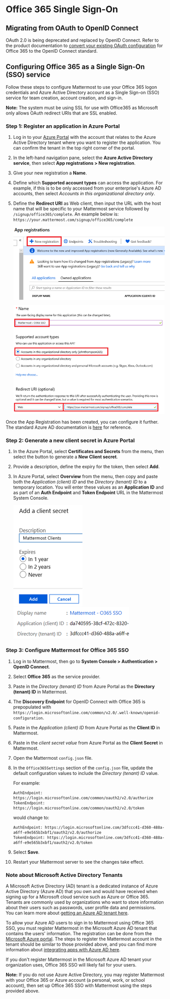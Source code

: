 # Office 365 Single Sign-On

## Migrating from OAuth to OpenID Connect

OAuth 2.0 is being deprecated and replaced by OpenID Connect. Refer to the product documentation to [convert your existing OAuth configuration](https://docs.mattermost.com/cloud/cloud-administration/converting-oauth-2.0-to-openid-connect) for Office 365 to the OpenID Connect standard.

## Configuring Office 365 as a Single Sign-On (SSO) service

Follow these steps to configure Mattermost to use your Office 365 logon credentials and Azure Active Directory account as a Single Sign-on (SSO) service for team creation, account creation, and sign-in.

**Note:** The system must be using SSL for use with Office365 as Microsoft only allows OAuth redirect URIs that are SSL enabled.

### Step 1: Register an application in Azure Portal

1. Log in to your [Azure Portal](https://portal.azure.com/) with the account that relates to the Azure Active Directory tenant where you want to register the application. You can confirm the tenant in the top right corner of the portal.

2. In the left-hand navigation pane, select the **Azure Active Directory service**, then select **App registrations > New registration**.

3. Give your new registration a **Name**.

4. Define which **Supported account types** can access the application. For example, if this is to be only accessed from your enterprise's Azure AD accounts, then select _Accounts in this organizational directory only_. 

5. Define the **Redirect URI** as Web client, then input the URL with the host name that will be specific to your Mattermost service followed by `/signup/office365/complete`. An example below is: `https://your.mattermost.com/signup/office365/complete`

   ![](../../../source/images/AzureApp_New_Registration.png)

   ![](../../../source/images/AzureApp_SetupMenuv2.png)

Once the App Registration has been created, you can configure it further. The standard Azure AD documentation is [here](https://docs.microsoft.com/en-gb/azure/active-directory/develop/quickstart-register-app) for reference.

### Step 2: Generate a new client secret in Azure Portal

1. In the Azure Portal, select **Certificates and Secrets** from the menu, then select the button to generate a **New Client secret**. 

2. Provide a description, define the expiry for the token, then select **Add**.

3. In Azure Portal, select **Overview** from the menu, then copy and paste both the _Application (client) ID_ and the _Directory (tenant) ID_ to a temporary location. You will enter these values as an **Application ID** and as part of an **Auth Endpoint** and **Token Endpoint** URL in the Mattermost System Console.

   ![](../../../source/images/AzureApp_Client_Secret_Expiry.png)
   ![](../../../source/images/AzureApp_App_Directory_IDsv2.png)

### Step 3: Configure Mattermost for Office 365 SSO

1. Log in to Mattermost, then go to **System Console > Authentication > OpenID Connect**.

2. Select **Office 365** as the service provider.

3. Paste in the _Directory (tenant) ID_ from Azure Portal as the **Directory (tenant) ID** in Mattermost.

4. The **Discovery Endpoint** for OpenID Connect with Office 365 is prepopulated with ``https://login.microsoftonline.com/common/v2.0/.well-known/openid-configuration``.

5. Paste in the _Application (client) ID_ from Azure Portal as the **Client ID** in Mattermost.

6. Paste in the _client secret value_ from Azure Portal as the **Client Secret** in Mattermost.

7. Open the Mattermost `config.json` file.

8. In the `Office365Settings` section of the `config.json` file, update the default configuration values to include the _Directory (tenant) ID_ value. 

   For example:

   ```
   AuthEndpoint: https://login.microsoftonline.com/common/oauth2/v2.0/authorize
   TokenEndpoint: https://login.microsoftonline.com/common/oauth2/v2.0/token
   ```

   would change to:

   ```
   AuthEndpoint: https://login.microsoftonline.com/3dfccc41-d360-488a-a6ff-e9e565b3xbf1/oauth2/v2.0/authorize
   TokenEndpoint: https://login.microsoftonline.com/3dfcc41-d360-488a-a6ff-e9e565b3xbf1/oauth2/v2.0/token
   ```

8. Select **Save**.

9. Restart your Mattermost server to see the changes take effect.

### Note about Microsoft Active Directory Tenants

A Microsoft Active Directory (AD) tenant is a dedicated instance of Azure Active Directory (Azure AD) that you own and would have received when signing up for a Microsoft cloud service such as Azure or Office 365. Tenants are commonly used by organizations who want to store information about their users such as passwords, user profile data and permissions. You can learn more about [getting an Azure AD tenant here](https://docs.microsoft.com/en-us/azure/active-directory/active-directory-howto-tenant).

To allow your Azure AD users to sign in to Mattermost using Office 365 SSO, you must register Mattermost in the Microsoft Azure AD tenant that contains the users' information. The registration can be done from the [Microsoft Azure portal](https://manage.windowsazure.com/). The steps to register the Mattermost account in the tenant should be similar to those provided above, and you can find more information about [integrating apps with Azure AD here](https://azure.microsoft.com/en-us/documentation/articles/active-directory-integrating-applications/).

If you don't register Mattermost in the Microsoft Azure AD tenant your organization uses, Office 365 SSO will likely fail for your users.

**Note:** If you do not use Azure Active Directory, you may register Mattermost with your Office 365 or Azure account (a personal, work, or school account), then set up Office 365 SSO with Mattermost using the steps provided above.
